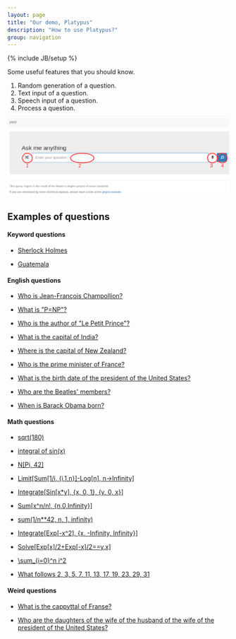 ```yaml
---
layout: page
title: "Our demo, Platypus"
description: "How to use Platypus?"
group: navigation
---
```

{% include JB/setup %}

Some useful features that you should know.

1. Random generation of a question.
2. Text input of a question.
3. Speech input of a question.
4. Process a question.

[![Annotated screen capture of the PPP](PPPhelp.png "How to use the query engine?")](PPPhelp.png)

## Examples of questions

#### Keyword questions

* [Sherlock Holmes](http://askplatyp.us/?lang=en&q=Sherlock+Holmes)

* [Guatemala](http://askplatyp.us/?lang=en&q=Guatemala)

#### English questions

* [Who is Jean-François Champollion?](http://askplatyp.us/?lang=en&q=Who+is+Jean-Fran%C3%A7ois+Champollion%3F)

* [What is "P=NP"?](http://askplatyp.us/?lang=en&q=What+is+%22P%3DNP%22%3F)

* [Who is the author of "Le Petit Prince"?](http://askplatyp.us/?lang=en&q=Who+is+the+author+of+%22Le+Petit+Prince%22%3F)

* [What is the capital of India?](http://askplatyp.us/?lang=en&q=What+is+the+capital+of+India%3F)

* [Where is the capital of New Zealand?](http://askplatyp.us/?lang=en&q=Where+is+the+capital+of+New+Zealand%3F)

* [Who is the prime minister of France?](http://askplatyp.us/?lang=en&q=Who+is+the+prime+minister+of+France%3F)

* [What is the birth date of the president of the United States?](http://askplatyp.us/?lang=en&q=What+is+the+birth+date+of+the+president+of+the+United+States%3F)

* [Who are the Beatles\' members?](http://askplatyp.us/?lang=en&q=Who+are+the+Beatles%27+members%3F)

* [When is Barack Obama born?](http://askplatyp.us/?lang=en&q=When+is+Barack+Obama+born%3F)

#### Math questions

* [sqrt(180)](http://askplatyp.us/?lang=en&q=sqrt(180))

* [integral of sin(x)](http://askplatyp.us/?lang=en&q=integral+of+sin%28x%29)

* [N[Pi, 42]](http://askplatyp.us/?lang=en&q=N%5BPi%2C+42%5D)

* [Limit[Sum[1/i, {i,1,n}]-Log[n], n->Infinity]](http://askplatyp.us/?lang=en&q=Limit%5BSum%5B1%2Fi%2C+%7Bi%2C1%2Cn%7D%5D-Log%5Bn%5D%2C+n-%3EInfinity%5D+)

* [Integrate[Sin[x\*y], {x, 0, 1}, {y, 0, x}]](http://askplatyp.us/?lang=en&q=Integrate%5BSin%5Bx*y%5D%2C+%7Bx%2C+0%2C+1%7D%2C+%7By%2C+0%2C+x%7D%5D+)

* [Sum[x^n/n!, {n,0,Infinity}]](http://askplatyp.us/?lang=en&q=Sum%5Bx%5En%2Fn!%2C+%7Bn%2C0%2CInfinity%7D%5D+)

* [sum(1/n**42, n, 1, infinity)](http://askplatyp.us/?lang=en&q=Sum%5B1%2Fn%5E42%2C+%7Bn%2C1%2CInfinity%7D%5D+)

* [Integrate[Exp[-x^2], {x, -Infinity, Infinity}]](http://askplatyp.us/?lang=en&q=Integrate%5BExp%5B-x%5E2%5D%2C+%7Bx%2C+-Infinity%2C+Infinity%7D%5D+)

* [Solve[Exp[x]/2+Exp[-x]/2==y,x]](http://askplatyp.us/?lang=en&q=+Solve%5BExp%5Bx%5D%2F2%2BExp%5B-x%5D%2F2%3D%3Dy%2Cx%5D)

* [\sum_{i=0}^n i^2](http://askplatyp.us/?lang=en&q=\sum_{i%3D0}^n+i^2)

* [What follows 2, 3, 5, 7, 11, 13, 17, 19, 23, 29, 31](http://askplatyp.us/?lang=en&q=What+follows+2%2C+3%2C+5%2C+7%2C+11%2C+13%2C+17%2C+19%2C+23%2C+29%2C+31)

#### Weird questions

* [What is the cappyttal of Franse?](http://askplatyp.us/?lang=en&q=What+is+the+cappyttal+of+Franse%3F)

* [Who are the daughters of the wife of the husband of the wife of the president of the United States?](http://askplatyp.us/?lang=en&q=Who+are+the+daughters+of+the+wife+of+the+husband+of+the+wife+of+the+president+of+the+United+States%3F)
